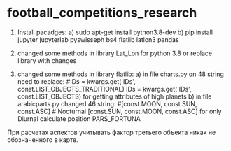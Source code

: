 # football_competitions_research
1) Install pacadges:
a) sudo apt-get install python3.8-dev
b) pip install jupyter jupyterlab pyswisseph bs4 flatlib latlon3 pandas
   
2) changed some methods in library Lat_Lon for python 3.8 or replace library with changes
3) changed some methods in library flatlib:
a) in file charts.py on 48 string need to replace:
   #IDs = kwargs.get('IDs', const.LIST_OBJECTS_TRADITIONAL)
   IDs = kwargs.get('IDs', const.LIST_OBJECTS)
   for getting attributes of high planets
b) in file arabicparts.py changed 46 string:
   #[const.MOON, const.SUN, const.ASC]   # Nocturnal
   [const.SUN, const.MOON, const.ASC]
   for only Diurnal calculate position PARS_FORTUNA

При расчетах аспектов учитывать фактор третьего объекта никак не обозначенного в 
карте.